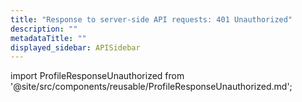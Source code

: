 ```yaml
---
title: "Response to server-side API requests: 401 Unauthorized"
description: ""
metadataTitle: ""
displayed_sidebar: APISidebar
---
```


import ProfileResponseUnauthorized from '@site/src/components/reusable/ProfileResponseUnauthorized.md';


<ProfileResponseUnauthorized />

